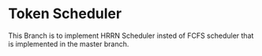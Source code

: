 # Token Scheduler

This Branch is to implement HRRN Scheduler insted of FCFS scheduler that is implemented in the master branch.